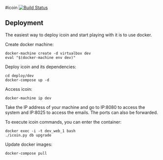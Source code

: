 #icoin
[![Build Status](https://travis-ci.org/loomchild/icoin.svg?branch=master)](https://travis-ci.org/loomchild/icoin)

## Deployment
The easiest way to deploy icoin and start playing with it is to use docker.

Create docker machine:

	docker-machine create -d virtualbox dev
	eval "$(docker-machine env dev)"

Deploy icoin and its dependencies:

    cd deploy/dev
	docker-compose up -d

Access icoin:

	docker-machine ip dev

Take the IP address of your machine and go to IP:8080 to access the system and IP:8025 to access the emails.
The ports can also be forwarded.

To execute icoin commands, you can enter the container:

	docker exec -i -t dev_web_1 bash
	./icoin.py db upgrade

Update docker images:

	docker-compose pull
